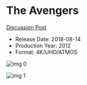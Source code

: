 # The Avengers

[Discussion Post](https://www.avsforum.com/threads/bass-eq-for-filtered-movies.2995212/post-56612552)

* Release Date: 2018-08-14
* Production Year: 2012
* Format: 4K/UHD/ATMOS

![img 0](https://i.imgur.com/QX53Egv.jpg)

![img 1](https://i.imgur.com/e9KT1Db.jpg)

